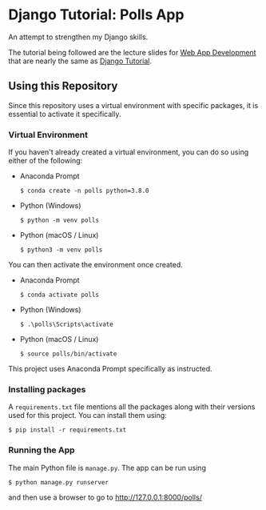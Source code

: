 # Django Tutorial: Polls App
An attempt to strengthen my Django skills.

The tutorial being followed are the lecture slides for [Web App Development](https://www.gla.ac.uk/coursecatalogue/course/?code=COMPSCI2021) that are nearly the same as [Django Tutorial](https://docs.djangoproject.com/en/2.2/intro/).

## Using this Repository
Since this repository uses a virtual environment with specific packages, it is essential to activate it specifically.

### Virtual Environment
If you haven't already created a virtual environment, you can do so using either of the following:
* Anaconda Prompt

    `$ conda create -n polls python=3.8.0`

* Python (Windows)

    `$ python -m venv polls`

* Python (macOS / Linux)

    `$ python3 -m venv polls`


You can then activate the environment once created.
* Anaconda Prompt

    `$ conda activate polls`

* Python (Windows)

     `$ .\polls\Scripts\activate`

* Python (macOS / Linux)

     `$ source polls/bin/activate`


This project uses Anaconda Prompt specifically as instructed.

### Installing packages
A `requirements.txt` file mentions all the packages along with their versions used for this project. You can install them using:

`$ pip install -r requirements.txt`


### Running the App
The main Python file is `manage.py`. The app can be run using

`$ python manage.py runserver`

and then use a browser to go to http://127.0.0.1:8000/polls/